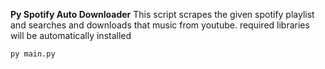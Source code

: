 **Py Spotify Auto Downloader**
This script scrapes the given spotify playlist and searches and downloads that music from youtube.
required libraries will be automatically installed

``py main.py``
